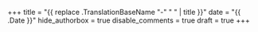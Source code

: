+++
title = "{{ replace .TranslationBaseName "-" " " | title }}"
date = "{{ .Date }}"
hide_authorbox = true
disable_comments = true
draft = true
+++